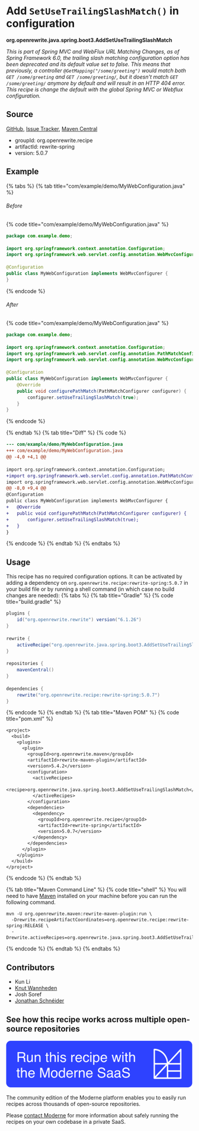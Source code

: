 # Add `SetUseTrailingSlashMatch()` in configuration

**org.openrewrite.java.spring.boot3.AddSetUseTrailingSlashMatch**

_This is part of Spring MVC and WebFlux URL Matching Changes, as of Spring Framework 6.0, the trailing slash matching configuration option has been deprecated and its default value set to false. This means that previously, a controller `@GetMapping("/some/greeting")` would match both `GET /some/greeting` and `GET /some/greeting/`, but it doesn't match `GET /some/greeting/` anymore by default and will result in an HTTP 404 error. This recipe is change the default with the global Spring MVC or Webflux configuration._

## Source

[GitHub](https://github.com/openrewrite/rewrite-spring/blob/main/src/main/java/org/openrewrite/java/spring/boot3/AddSetUseTrailingSlashMatch.java), [Issue Tracker](https://github.com/openrewrite/rewrite-spring/issues), [Maven Central](https://central.sonatype.com/artifact/org.openrewrite.recipe/rewrite-spring/5.0.7/jar)

* groupId: org.openrewrite.recipe
* artifactId: rewrite-spring
* version: 5.0.7

## Example


{% tabs %}
{% tab title="com/example/demo/MyWebConfiguration.java" %}

###### Before
{% code title="com/example/demo/MyWebConfiguration.java" %}
```java
package com.example.demo;

import org.springframework.context.annotation.Configuration;
import org.springframework.web.servlet.config.annotation.WebMvcConfigurer;

@Configuration
public class MyWebConfiguration implements WebMvcConfigurer {
}
```
{% endcode %}

###### After
{% code title="com/example/demo/MyWebConfiguration.java" %}
```java
package com.example.demo;

import org.springframework.context.annotation.Configuration;
import org.springframework.web.servlet.config.annotation.PathMatchConfigurer;
import org.springframework.web.servlet.config.annotation.WebMvcConfigurer;

@Configuration
public class MyWebConfiguration implements WebMvcConfigurer {
    @Override
    public void configurePathMatch(PathMatchConfigurer configurer) {
        configurer.setUseTrailingSlashMatch(true);
    }
}
```
{% endcode %}

{% endtab %}
{% tab title="Diff" %}
{% code %}
```diff
--- com/example/demo/MyWebConfiguration.java
+++ com/example/demo/MyWebConfiguration.java
@@ -4,0 +4,1 @@

import org.springframework.context.annotation.Configuration;
+import org.springframework.web.servlet.config.annotation.PathMatchConfigurer;
import org.springframework.web.servlet.config.annotation.WebMvcConfigurer;
@@ -8,0 +9,4 @@
@Configuration
public class MyWebConfiguration implements WebMvcConfigurer {
+   @Override
+   public void configurePathMatch(PathMatchConfigurer configurer) {
+       configurer.setUseTrailingSlashMatch(true);
+   }
}
```
{% endcode %}
{% endtab %}
{% endtabs %}


## Usage

This recipe has no required configuration options. It can be activated by adding a dependency on `org.openrewrite.recipe:rewrite-spring:5.0.7` in your build file or by running a shell command (in which case no build changes are needed): 
{% tabs %}
{% tab title="Gradle" %}
{% code title="build.gradle" %}
```groovy
plugins {
    id("org.openrewrite.rewrite") version("6.1.26")
}

rewrite {
    activeRecipe("org.openrewrite.java.spring.boot3.AddSetUseTrailingSlashMatch")
}

repositories {
    mavenCentral()
}

dependencies {
    rewrite("org.openrewrite.recipe:rewrite-spring:5.0.7")
}
```
{% endcode %}
{% endtab %}
{% tab title="Maven POM" %}
{% code title="pom.xml" %}
```markup
<project>
  <build>
    <plugins>
      <plugin>
        <groupId>org.openrewrite.maven</groupId>
        <artifactId>rewrite-maven-plugin</artifactId>
        <version>5.4.2</version>
        <configuration>
          <activeRecipes>
            <recipe>org.openrewrite.java.spring.boot3.AddSetUseTrailingSlashMatch</recipe>
          </activeRecipes>
        </configuration>
        <dependencies>
          <dependency>
            <groupId>org.openrewrite.recipe</groupId>
            <artifactId>rewrite-spring</artifactId>
            <version>5.0.7</version>
          </dependency>
        </dependencies>
      </plugin>
    </plugins>
  </build>
</project>
```
{% endcode %}
{% endtab %}

{% tab title="Maven Command Line" %}
{% code title="shell" %}
You will need to have [Maven](https://maven.apache.org/download.cgi) installed on your machine before you can run the following command.

```shell
mvn -U org.openrewrite.maven:rewrite-maven-plugin:run \
  -Drewrite.recipeArtifactCoordinates=org.openrewrite.recipe:rewrite-spring:RELEASE \
  -Drewrite.activeRecipes=org.openrewrite.java.spring.boot3.AddSetUseTrailingSlashMatch
```
{% endcode %}
{% endtab %}
{% endtabs %}

## Contributors
* Kun Li
* [Knut Wannheden](mailto:knut@moderne.io)
* Josh Soref
* [Jonathan Schnéider](mailto:jkschneider@gmail.com)


## See how this recipe works across multiple open-source repositories

[![Moderne Link Image](/.gitbook/assets/ModerneRecipeButton.png)](https://app.moderne.io/recipes/org.openrewrite.java.spring.boot3.AddSetUseTrailingSlashMatch)

The community edition of the Moderne platform enables you to easily run recipes across thousands of open-source repositories.

Please [contact Moderne](https://moderne.io/product) for more information about safely running the recipes on your own codebase in a private SaaS.
